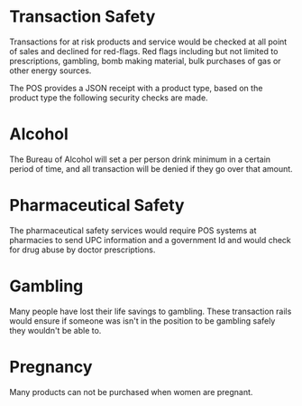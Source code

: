 # Transaction Safety

Transactions for at risk products and service would be checked at all point of sales and declined for red-flags. Red flags including but not limited to prescriptions, gambling, bomb making material, bulk purchases of gas or other energy sources.

The POS provides a JSON receipt with a product type, based on the product type the following security checks are made.

# Alcohol

The Bureau of Alcohol will set a per person drink minimum in a certain period of time, and all transaction will be denied if they go over that amount.

# Pharmaceutical Safety

The pharmaceutical safety services would require POS systems at pharmacies to send UPC information and a government Id and would check for drug abuse by doctor prescriptions.

# Gambling

Many people have lost their life savings to gambling. These transaction rails would ensure if someone was isn't in the position to be gambling safely they wouldn't be able to.

# Pregnancy

Many products can not be purchased when women are pregnant.
